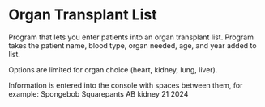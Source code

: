 # Organ Transplant List
Program that lets you enter patients into an organ transplant list. Program takes the patient name, blood type, organ needed, age, and year added to list.

Options are limited for organ choice (heart, kidney, lung, liver).

Information is entered into the console with spaces between them, for example: Spongebob Squarepants AB kidney 21 2024
